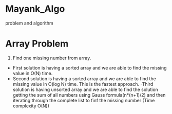 # Mayank_Algo
problem and algorithm

Array Problem
================
1) Find one missing number from array.
  - First solution is having a sorted array and we are able to find the missing value in O(N) time.
  - Second solution is having a sorted array and we are able to find the missing value in O(log N) time. This is the fastest approach.
  -Third solution is having unsorted array and we are able to find the solution getting the sum of all numbers using Gauss formula(n*(n+1)/2) and then iterating through the complete list to finf the missing number (Time complexity O(N))
